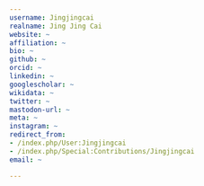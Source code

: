 ```yaml
---
username: Jingjingcai
realname: Jing Jing Cai
website: ~
affiliation: ~
bio: ~
github: ~
orcid: ~
linkedin: ~
googlescholar: ~
wikidata: ~
twitter: ~
mastodon-url: ~
meta: ~
instagram: ~
redirect_from:
- /index.php/User:Jingjingcai
- /index.php/Special:Contributions/Jingjingcai
email: ~

---
```

